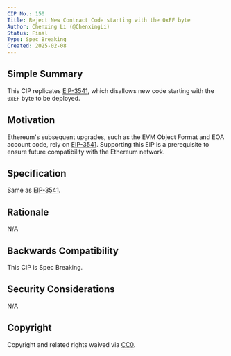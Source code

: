 ```yaml
---
CIP No.: 150
Title: Reject New Contract Code starting with the 0xEF byte
Author: Chenxing Li (@ChenxingLi)
Status: Final
Type: Spec Breaking
Created: 2025-02-08
---
```


## Simple Summary
This CIP replicates [EIP-3541](https://eips.ethereum.org/EIPS/eip-3541), which disallows new code starting with the `0xEF` byte to be deployed.

## Motivation
Ethereum's subsequent upgrades, such as the EVM Object Format and EOA account code, rely on [EIP-3541](https://eips.ethereum.org/EIPS/eip-3541). Supporting this EIP is a prerequisite to ensure future compatibility with the Ethereum network.

## Specification
Same as [EIP-3541](https://eips.ethereum.org/EIPS/eip-3541).

## Rationale
N/A

## Backwards Compatibility
This CIP is Spec Breaking.

## Security Considerations
<!--All CIPs must contain a section that discusses the security implications/considerations relevant to the proposed change. Include information that might be important for security discussions, surfaces risks and can be used throughout the life cycle of the proposal. E.g. include security-relevant design decisions, concerns, important discussions, implementation-specific guidance and pitfalls, an outline of threats and risks and how they are being addressed. CIP submissions missing the "Security Considerations" section will be rejected. a CIP cannot proceed to status "Final" without a Security Considerations discussion deemed sufficient by the reviewers.-->
N/A

## Copyright
Copyright and related rights waived via [CC0](https://creativecommons.org/publicdomain/zero/1.0/).